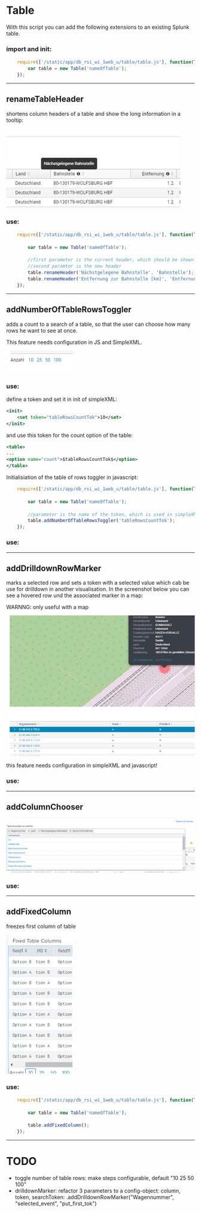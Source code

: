 
# Table
With this script you can add the following extensions to an existing Splunk table.

### import and init:
```javascript
    require(['/static/app/db_rsi_wi_1web_u/table/table.js'], function(Table) {
        var table = new Table('nameOfTable');
    });
```

___
## renameTableHeader

shortens column headers of a table and show the long information in a tooltip:


![rename table header with tooltip](./screenshots/renameTableHeaderWithTooltip.PNG)

### use:
```javascript
    require(['/static/app/db_rsi_wi_1web_u/table/table.js'], function(Table) {

        var table = new Table('nameOfTable');

        //first parameter is the current header, which should be shown in tooltip
        //second paramter is the new header
        table.renameHeader('Nächstgelegene Bahnstelle', 'Bahnstelle');
        table.renameHeader('Entfernung zur Bahnstelle [km]', 'Entfernung');
    });
```
___
## addNumberOfTableRowsToggler
adds a count to a search of a table, so that the user can choose how many rows he want to see at once.

This feature needs configuration in JS and SimpleXML.

![Choose number of rows](./screenshots/NumberOfRowsChooser.PNG)


### use:

define a token and set it in init of simpleXML:

```xml
<init>
    <set token="tableRowsCountTok">10</set>
</init>
```

and use this token for the count option of the table:

```xml
<table>
...
<option name="count">$tableRowsCountTok$</option>
</table>
```

Initialisiation of the table of rows toggler in javascript:

```javascript
    require(['/static/app/db_rsi_wi_1web_u/table/table.js'], function(Table) {

        var table = new Table('nameOfTable');

        //parameter is the name of the token, which is used in simpleXML
        table.addNumberOfTableRowsToggler('tableRowsCountTok');
    });
```


### use:

___
## addDrilldownRowMarker
marks a selected row and sets a token with a selected value which cab be use for drilldown in another visualisation. In the screenshot below you can see a hovered row und the associated marker in a map:


WARNNG: only useful with a map

![choose columns of table](./screenshots/tableRowMarker.PNG)

this feature needs configuration in simpleXML and javascript!

### use: 

___
## addColumnChooser

![choose columns of table](./screenshots/tableColumnChooser.PNG)

### use: 


___
## addFixedColumn

freezes first column of table

![fixed first column](./screenshots/fixedColumns.PNG)

### use: 


```javascript
    require(['/static/app/db_rsi_wi_1web_u/table/table.js'], function(Table) {

        var table = new Table('nameOfTable');

        table.addFixedColumn();
    });
```

___

# TODO

- toggle number of table rows: make steps configurable, default "10 25 50 100"
- drilldownMarker: refactor 3 parameters to a config-object: column, token, searchToken:
.addDrilldownRowMarker("Wagennummer", "selected_event", "put_first_tok")
